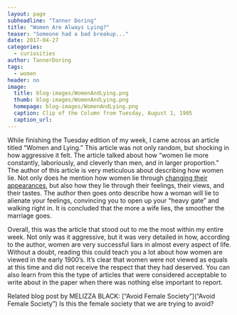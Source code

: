 ```yaml
---
layout: page
subheadline: "Tanner Doring"
title: "Women Are Always Lying?"
teaser: "Someone had a bad breakup..."
date: 2017-04-27
categories:
  - curiosities
author: TannerDoring
tags:
  - women  
header: no
image:
  title: blog-images/WomenAndLying.png
  thumb: blog-images/WomenAndLying.png
  homepage: blog-images/WomenAndLying.png
  caption: Clip of the Column from Tuesday, August 1, 1905
  caption_url:
---
```

While finishing the Tuesday edition of my week, I came across an article titled “Women and Lying.” This article was not only random, but shocking in how aggressive it felt. The article talked about how “women lie more constantly, laboriously, and cleverly than men, and in larger proportion.” The author of this article is very meticulous about describing how women lie. Not only does he mention how women lie through [changing their appearances](http://www.vintagevictorian.com/costume_1905.html), but also how they lie through their feelings, their views, and their tastes. The author then goes onto describe how a woman will lie to alienate your feelings, convincing you to open up your “heavy gate” and walking right in.  It is concluded that the more a wife lies, the smoother the marriage goes.

Overall, this was the article that stood out to me the most within my entire week. Not only was it aggressive, but it was very detailed in how, according to the author, women are very successful liars in almost every aspect of life. Without a doubt, reading this could teach you a lot about how women are viewed in the early 1900’s. It’s clear that women were not viewed as equals at this time and did not receive the respect that they had deserved. You can also learn from this the type of articles that were considered acceptable to write about in the paper when there was nothing else important to report.

Related blog post by MELIZZA BLACK: [“Avoid Female Society”](“Avoid Female Society”) Is this the female society that we are trying to avoid?
